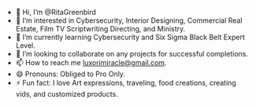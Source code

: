 - 👋 Hi, I’m @RitaGreenbird
- 👀 I’m interested in Cybersecurity, Interior Designing, Commercial Real Estate, Film TV Scriptwriting Directing, and Ministry.
- 🌱 I’m currently learning Cybersecurity and Six Sigma Black Belt Expert Level.
- 💞️ I’m looking to collaborate on any projects for successful completions.
- 📫 How to reach me luxorimiracle@gmail.com.
- 😄 Pronouns: Obliged to Pro Only.
- ⚡ Fun fact: I love Art expressions, traveling, food creations, creating vids, and customized products.

<!---
RitaGreenbird/RitaGreenbird is a ✨ special ✨ repository because its `README.md` (this file) appears on your GitHub profile.
You can click the Preview link to take a look at your changes.
--->
